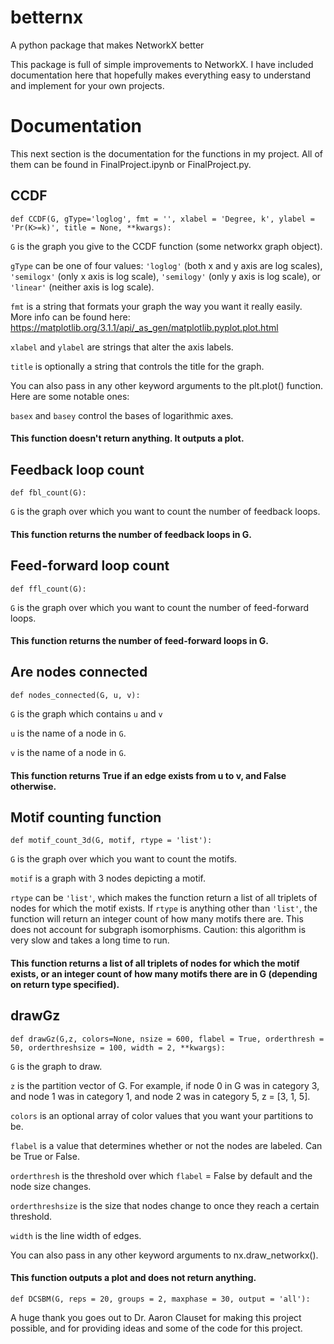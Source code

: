 # betternx
A python package that makes NetworkX better

This package is full of simple improvements to NetworkX. I have included documentation here that hopefully makes everything easy to understand and implement for your own projects.

# Documentation

This next section is the documentation for the functions in my project. All of them can be found in FinalProject.ipynb or FinalProject.py.

## CCDF

`def CCDF(G, gType='loglog', fmt = '', xlabel = 'Degree, k', ylabel = 'Pr(K>=k)', title = None, **kwargs):`

`G` is the graph you give to the CCDF function (some networkx graph object).

`gType` can be one of four values: `'loglog'` (both x and y axis are log scales), `'semilogx'` (only x axis is log scale), `'semilogy'` (only y axis is log scale), or `'linear'` (neither axis is log scale). 

`fmt` is a string that formats your graph the way you want it really easily. More info can be found here: https://matplotlib.org/3.1.1/api/_as_gen/matplotlib.pyplot.plot.html

`xlabel` and `ylabel` are strings that alter the axis labels.

`title` is optionally a string that controls the title for the graph.

You can also pass in any other keyword arguments to the plt.plot() function. Here are some notable ones:

`basex` and `basey` control the bases of logarithmic axes.

#### This function doesn't return anything. It outputs a plot.

## Feedback loop count

`def fbl_count(G):`

`G` is the graph over which you want to count the number of feedback loops.

#### This function returns the number of feedback loops in G.

## Feed-forward loop count

`def ffl_count(G):`

`G` is the graph over which you want to count the number of feed-forward loops.

#### This function returns the number of feed-forward loops in G.

## Are nodes connected

`def nodes_connected(G, u, v):`

`G` is the graph which contains `u` and `v`

`u` is the name of a node in `G`.

`v` is the name of a node in `G`.

#### This function returns True if an edge exists from u to v, and False otherwise.

## Motif counting function

`def motif_count_3d(G, motif, rtype = 'list'):`

`G` is the graph over which you want to count the motifs.

`motif` is a graph with 3 nodes depicting a motif.

`rtype` can be `'list'`, which makes the function return a list of all triplets of nodes for which the motif exists. If `rtype` is anything other than `'list'`, the function will return an integer count of how many motifs there are. This does not account for subgraph isomorphisms. Caution: this algorithm is very slow and takes a long time to run.

#### This function returns a list of all triplets of nodes for which the motif exists, or an integer count of how many motifs there are in G (depending on return type specified).

## drawGz

`def drawGz(G,z, colors=None, nsize = 600, flabel = True, orderthresh = 50, orderthreshsize = 100, width = 2, **kwargs):`

`G` is the graph to draw.

`z` is the partition vector of G. For example, if node 0 in G was in category 3, and node 1 was in category 1, and node 2 was in category 5, z = [3, 1, 5]. 

`colors` is an optional array of color values that you want your partitions to be.

`flabel` is a value that determines whether or not the nodes are labeled. Can be True or False.

`orderthresh` is the threshold over which `flabel` = False by default and the node size changes.

`orderthreshsize` is the size that nodes change to once they reach a certain threshold.

`width` is the line width of edges. 

You can also pass in any other keyword arguments to nx.draw_networkx(). 

#### This function outputs a plot and does not return anything.

`def DCSBM(G, reps = 20, groups = 2, maxphase = 30, output = 'all'):`





A huge thank you goes out to Dr. Aaron Clauset for making this project possible, and for providing ideas and some of the code for this project. 
